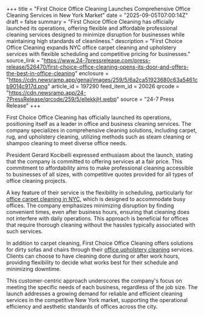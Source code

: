 +++
title = "First Choice Office Cleaning Launches Comprehensive Office Cleaning Services in New York Market"
date = "2025-09-05T07:00:14Z"
draft = false
summary = "First Choice Office Cleaning has officially launched its operations, offering flexible and affordable professional cleaning services designed to minimize disruption for businesses while maintaining high standards of cleanliness."
description = "First Choice Office Cleaning expands NYC office carpet cleaning and upholstery services with flexible scheduling and competitive pricing for businesses."
source_link = "https://www.24-7pressrelease.com/press-release/526470/first-choice-office-cleaning-opens-its-door-and-offers-the-best-in-office-cleaning"
enclosure = "https://cdn.newsramp.app/genai/images/259/5/6a2ca51923680c63a5461cb9014c917d.png"
article_id = 197290
feed_item_id = 20026
qrcode = "https://cdn.newsramp.app/24-7PressRelease/qrcode/259/5/ellekkjH.webp"
source = "24-7 Press Release"
+++

<p>First Choice Office Cleaning has officially launched its operations, positioning itself as a leader in office and business cleaning services. The company specializes in comprehensive cleaning solutions, including carpet, rug, and upholstery cleaning, utilizing methods such as steam cleaning or shampoo cleaning to meet diverse office needs.</p><p>President Gerard Kocibelli expressed enthusiasm about the launch, stating that the company is committed to offering services at a fair price. This commitment to affordability aims to make professional cleaning accessible to businesses of all sizes, with competitive quotes provided for all types of office cleaning projects.</p><p>A key feature of their service is the flexibility in scheduling, particularly for <a href="https://firstchoiceofficecleaning.com/office-carpet-cleaning-nyc/" rel="nofollow" target="_blank">office carpet cleaning in NYC</a>, which is designed to accommodate busy offices. The company emphasizes minimizing disruption by finding convenient times, even after business hours, ensuring that cleaning does not interfere with daily operations. This approach is beneficial for offices that require thorough cleaning without the hassles typically associated with such services.</p><p>In addition to carpet cleaning, First Choice Office Cleaning offers solutions for dirty sofas and chairs through their <a href="https://firstchoiceofficecleaning.com/office-upholstery-cleaning/" rel="nofollow" target="_blank">office upholstery cleaning</a> services. Clients can choose to have cleaning done during or after work hours, providing flexibility to decide what works best for their schedule and minimizing downtime.</p><p>This customer-centric approach underscores the company's focus on meeting the specific needs of each business, regardless of the job size. The launch addresses a growing demand for reliable and efficient cleaning services in the competitive New York market, supporting the operational efficiency and aesthetic standards of offices across the city.</p>